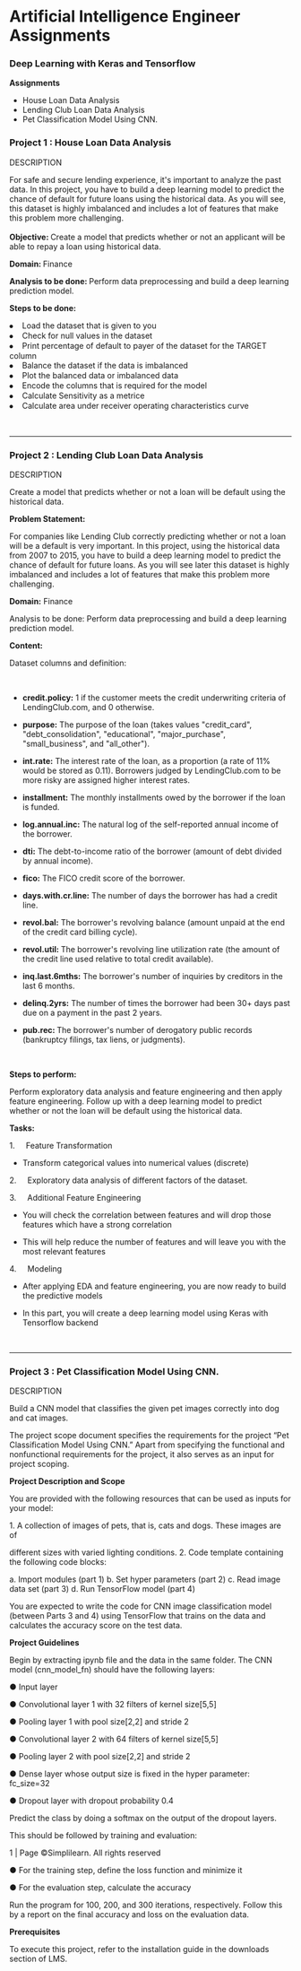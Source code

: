 <h1>Artificial Intelligence Engineer Assignments </h1>
<h3>Deep Learning with Keras and Tensorflow</h3> 
    <b>Assignments</b><br>
        <ul>
               <li>House Loan Data Analysis</li>
               <li>Lending Club Loan Data Analysis</li>
               <li>Pet Classification Model Using CNN.</li>
        </ul>

<div _ngcontent-ndh-c6="" class="tab-content ng-star-inserted" id="project-tab-content">
<div _ngcontent-ndh-c6="" class="project-info scrolly" id="34">
<h3>Project 1  : House Loan Data Analysis</h3>
<div _ngcontent-ndh-c6="" class="ng-star-inserted"><div _ngcontent-ndh-c6="" class="project-information">
<div _ngcontent-ndh-c6="" class="project-description sl-ck-editor"><p _ngcontent-ndh-c6="">DESCRIPTION</p><div _ngcontent-ndh-c6=""><p>For safe and secure lending experience, it's important to analyze the past data. In this project, you have to build a deep learning model to predict the chance of default for future loans using the historical data. As you will see, this dataset is highly imbalanced and includes a lot of features that make this problem more challenging.<br>
<br>
<strong>Objective: </strong>Create a model that predicts whether or not an applicant will be able to repay a loan using historical data.</p>

<p><strong>Domain: </strong>Finance</p>

<p><strong>Analysis to be done: </strong>Perform data preprocessing and build a deep learning prediction model.</p>

<p><strong>Steps to be done:</strong>&nbsp;</p>

<p>⦁&nbsp;&nbsp; &nbsp;Load the dataset that is given to you<br>
⦁&nbsp;&nbsp; &nbsp;Check for null values in the dataset<br>
⦁&nbsp;&nbsp; &nbsp;Print percentage of default to payer of the dataset for the TARGET column<br>
⦁&nbsp;&nbsp; &nbsp;Balance the dataset if the data is imbalanced<br>
⦁&nbsp;&nbsp; &nbsp;Plot the balanced data or imbalanced data<br>
⦁&nbsp;&nbsp; &nbsp;Encode the columns that is required for the model<br>
⦁&nbsp;&nbsp; &nbsp;Calculate Sensitivity as a metrice<br>
⦁&nbsp;&nbsp; &nbsp;Calculate area under receiver operating characteristics curve</p>
</div></div>

<br>
<hr>
<div _ngcontent-ndh-c6="" class="tab-content ng-star-inserted" id="project-tab-content">
<div _ngcontent-ndh-c6="" class="project-info scrolly" >
<h3>Project 2  : Lending Club Loan Data Analysis</h3>
<div _ngcontent-ndh-c6="" class="ng-star-inserted"><div _ngcontent-ndh-c6="" class="project-information">
<div _ngcontent-ndh-c6="" class="project-description sl-ck-editor"><p _ngcontent-ndh-c6="">DESCRIPTION</p><div _ngcontent-ndh-c6=""><p>Create a model that predicts whether or not a loan will be default using the historical data.</p>

<p><strong>Problem Statement:</strong>&nbsp;&nbsp;</p>

<p>For companies like Lending Club correctly predicting whether or not a loan will be a default is very important. In this project, using the historical data from 2007 to 2015, you have to build a deep learning model to predict the chance of default for future loans. As you will see later this dataset is highly imbalanced and includes a lot of features that make this problem more challenging.</p>

<p><strong>Domain:</strong> Finance</p>

<p>Analysis to be done: Perform data preprocessing and build a deep learning prediction model.&nbsp;</p>

<p><strong>Content:&nbsp;</strong></p>

<p>Dataset columns and definition:</p>

<p>&nbsp;</p>

<ul>
	<li>
	<p><strong>credit.policy:</strong> 1 if the customer meets the credit underwriting criteria of LendingClub.com, and 0 otherwise.</p>
	</li>
	<li>
	<p><strong>purpose:</strong> The purpose of the loan (takes values "credit_card", "debt_consolidation", "educational", "major_purchase", "small_business", and "all_other").</p>
	</li>
	<li>
	<p><strong>int.rate:</strong> The interest rate of the loan, as a proportion (a rate of 11% would be stored as 0.11). Borrowers judged by LendingClub.com to be more risky are assigned higher interest rates.</p>
	</li>
	<li>
	<p><strong>installment:</strong> The monthly installments owed by the borrower if the loan is funded.</p>
	</li>
	<li>
	<p><strong>log.annual.inc:</strong> The natural log of the self-reported annual income of the borrower.</p>
	</li>
	<li>
	<p><strong>dti:</strong> The debt-to-income ratio of the borrower (amount of debt divided by annual income).</p>
	</li>
	<li>
	<p><strong>fico:</strong> The FICO credit score of the borrower.</p>
	</li>
	<li>
	<p><strong>days.with.cr.line:</strong> The number of days the borrower has had a credit line.</p>
	</li>
	<li>
	<p><strong>revol.bal:</strong> The borrower's revolving balance (amount unpaid at the end of the credit card billing cycle).</p>
	</li>
	<li>
	<p><strong>revol.util: </strong>The borrower's revolving line utilization rate (the amount of the credit line used relative to total credit available).</p>
	</li>
	<li>
	<p><strong>inq.last.6mths:</strong> The borrower's number of inquiries by creditors in the last 6 months.</p>
	</li>
	<li>
	<p><strong>delinq.2yrs:</strong> The number of times the borrower had been 30+ days past due on a payment in the past 2 years.</p>
	</li>
	<li>
	<p><strong>pub.rec: </strong>The borrower's number of derogatory public records (bankruptcy filings, tax liens, or judgments).</p>
	</li>
</ul>

<p>&nbsp;</p>

<p><strong>Steps to perform:</strong></p>

<p>Perform exploratory data analysis and feature engineering and then apply feature engineering. Follow up with a deep learning model to predict whether or not the loan will be default using the historical data.</p>

<p><strong>Tasks:</strong></p>

<p>1. &nbsp; &nbsp; Feature Transformation</p>

<ul>
	<li>
	<p>Transform categorical values into numerical values (discrete)</p>
	</li>
</ul>

<p>2. &nbsp; &nbsp; Exploratory data analysis of different factors of the dataset.</p>

<p>3. &nbsp; &nbsp; Additional Feature Engineering</p>

<ul>
	<li>
	<p>You will check the correlation between features and will drop those features which have a strong correlation</p>
	</li>
	<li>
	<p>This will help reduce the number of features and will leave you with the most relevant features</p>
	</li>
</ul>
<p>4. &nbsp; &nbsp; Modeling</p>
<ul>
	<li>
	<p>After applying EDA and feature engineering, you are now ready to build the predictive models</p>
	</li>
	<li>
	<p>In this part, you will create a deep learning model using Keras with Tensorflow backend</p>
	</li>
</ul>
</div></div>

<br>
<hr>
<div _ngcontent-ndh-c6="" class="tab-content ng-star-inserted" id="project-tab-content">
<div _ngcontent-ndh-c6="" class="project-info scrolly" >
<h3>Project 3  : Pet Classification Model Using CNN.</h3>
<div _ngcontent-ndh-c6="" class="ng-star-inserted"><div _ngcontent-ndh-c6="" class="project-information">
<div _ngcontent-ndh-c6="" class="project-description sl-ck-editor"><p _ngcontent-ndh-c6="">DESCRIPTION</p><div _ngcontent-ndh-c6=""><p>Build a CNN model that classifies the given pet images correctly into dog and cat images.&nbsp;</p>

<p>The project scope document specifies the requirements for the project “Pet Classification Model Using CNN.” Apart from specifying the functional and nonfunctional requirements for the project, it also serves as an input for project scoping.&nbsp;</p>

<p><strong>Project Description and Scope&nbsp;</strong></p>

<p>You are provided with the following resources that can be used as inputs for your model:&nbsp;</p>

<p>1. A collection of images of pets, that is, cats and dogs. These images are of&nbsp;</p>

<p>different sizes with varied lighting conditions. 2. Code template containing the following code blocks:&nbsp;</p>

<p>a. Import modules (part 1) b. Set hyper parameters (part 2) c. Read image data set (part 3) d. Run TensorFlow model (part 4)&nbsp;</p>

<p>You are expected to write the code for CNN image classification model (between Parts 3 and 4) using TensorFlow that trains on the data and calculates the accuracy score on the test data.&nbsp;</p>

<p><strong>Project Guidelines</strong>&nbsp;</p>

<p>Begin by extracting ipynb file and the data in the same folder. The CNN model (cnn_model_fn) should have the following layers:&nbsp;</p>

<p>● Input layer&nbsp;</p>

<p>● Convolutional layer 1 with 32 filters of kernel size[5,5]&nbsp;</p>

<p>● Pooling layer 1 with pool size[2,2] and stride 2&nbsp;</p>

<p>● Convolutional layer 2 with 64 filters of kernel size[5,5]&nbsp;</p>

<p>● Pooling layer 2 with pool size[2,2] and stride 2&nbsp;</p>

<p>● Dense layer whose output size is fixed in the hyper parameter: fc_size=32&nbsp;</p>

<p>● Dropout layer with dropout probability 0.4&nbsp;</p>

<p>Predict the class by doing a softmax on the output of the dropout layers.&nbsp;</p>

<p>This should be followed by training and evaluation:&nbsp;</p>

<p>1 | Page ©Simplilearn. All rights reserved&nbsp;</p>
<p>● For the training step, define the loss function and minimize it&nbsp;</p>
<p>● For the evaluation step, calculate the accuracy&nbsp;</p>
<p>Run the program for 100, 200, and 300 iterations, respectively. Follow this by a report on the final accuracy and loss on the evaluation data.&nbsp;</p>
<p><strong>Prerequisites&nbsp;</strong></p>
<p>To execute this project, refer to the installation guide in the downloads section of LMS.&nbsp;</p>